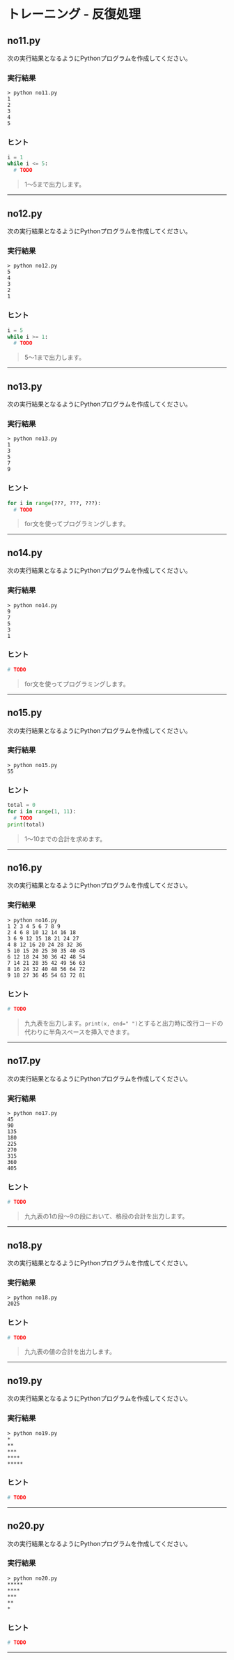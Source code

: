 # トレーニング - 反復処理

## no11.py

次の実行結果となるようにPythonプログラムを作成してください。

### 実行結果

```
> python no11.py
1
2
3
4
5
```

### ヒント

```python
i = 1
while i <= 5:
  # TODO
```

> 1〜5まで出力します。

---

## no12.py

次の実行結果となるようにPythonプログラムを作成してください。

### 実行結果

```
> python no12.py
5
4
3
2
1
```

### ヒント

```Python
i = 5
while i >= 1:
  # TODO
```

> 5〜1まで出力します。

---

## no13.py


次の実行結果となるようにPythonプログラムを作成してください。


### 実行結果

```
> python no13.py
1
3
5
7
9
```

### ヒント

```python
for i in range(???, ???, ???):
  # TODO
```

> for文を使ってプログラミングします。

---


## no14.py

次の実行結果となるようにPythonプログラムを作成してください。

### 実行結果

```
> python no14.py
9
7
5
3
1
```

### ヒント

```python
# TODO
```

> for文を使ってプログラミングします。

---

## no15.py

次の実行結果となるようにPythonプログラムを作成してください。

### 実行結果

```
> python no15.py
55
```

### ヒント

```python
total = 0
for i in range(1, 11):
  # TODO
print(total)
```

> 1〜10までの合計を求めます。

---


## no16.py

次の実行結果となるようにPythonプログラムを作成してください。

### 実行結果

```
> python no16.py
1 2 3 4 5 6 7 8 9
2 4 6 8 10 12 14 16 18
3 6 9 12 15 18 21 24 27
4 8 12 16 20 24 28 32 36
5 10 15 20 25 30 35 40 45
6 12 18 24 30 36 42 48 54
7 14 21 28 35 42 49 56 63
8 16 24 32 40 48 56 64 72
9 18 27 36 45 54 63 72 81
```

### ヒント

```python
# TODO
```

> 九九表を出力します。`print(x, end=" ")`とすると出力時に改行コードの代わりに半角スペースを挿入できます。

---


## no17.py

次の実行結果となるようにPythonプログラムを作成してください。

### 実行結果

```
> python no17.py
45
90
135
180
225
270
315
360
405
```

### ヒント

```python
# TODO
```

> 九九表の1の段〜9の段において、格段の合計を出力します。

---


## no18.py

次の実行結果となるようにPythonプログラムを作成してください。

### 実行結果

```
> python no18.py
2025
```

### ヒント

```python
# TODO
```

> 九九表の値の合計を出力します。

---


## no19.py

次の実行結果となるようにPythonプログラムを作成してください。

### 実行結果

```
> python no19.py
*
**
***
****
*****
```

### ヒント


```python
# TODO
```

---


## no20.py

次の実行結果となるようにPythonプログラムを作成してください。

### 実行結果

```
> python no20.py
*****
****
***
**
*
```

### ヒント

```python
# TODO
```

---

